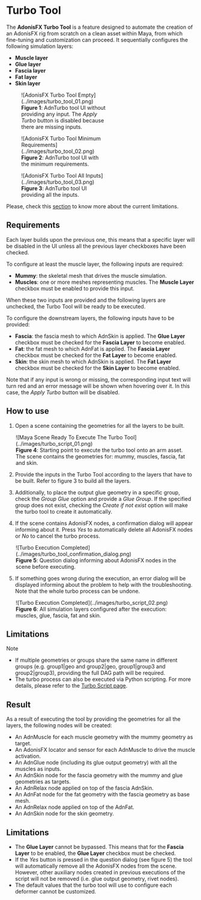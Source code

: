 # Turbo Tool

The **AdonisFX Turbo Tool** is a feature designed to automate the creation of an AdonisFX rig from scratch on a clean asset within Maya, from which fine-tuning and customization can proceed. It sequentially configures the following simulation layers:

- **Muscle layer**
- **Glue layer**
- **Fascia layer**
- **Fat layer**
- **Skin layer**

<figure style="width:45%;" markdown>
  ![AdonisFX Turbo Tool Empty](../images/turbo_tool_01.png) 
  <figcaption><b>Figure 1</b>: AdnTurbo tool UI without providing any input. The <i>Apply Turbo</i> button is disabled because there are missing inputs. </figcaption>
</figure>

<figure style="width:45%;" markdown>
  ![AdonisFX Turbo Tool Minimum Requirements](../images/turbo_tool_02.png) 
  <figcaption><b>Figure 2</b>: AdnTurbo tool UI with the minimum requirements. </figcaption>
</figure>

<figure style="width:45%;" markdown>
  ![AdonisFX Turbo Tool All Inputs](../images/turbo_tool_03.png) 
  <figcaption><b>Figure 3</b>: AdnTurbo tool UI providing all the inputs. </figcaption>
</figure>

Please, check this [section](#limitations) to know more about the current limitations.

## Requirements

Each layer builds upon the previous one, this means that a specific layer will be disabled in the UI unless all the previous layer checkboxes have been checked.

To configure at least the muscle layer, the following inputs are required:

- **Mummy**: the skeletal mesh that drives the muscle simulation.
- **Muscles**: one or more meshes representing muscles. The **Muscle Layer** checkbox must be enabled to provide this input.

When these two inputs are provided and the following layers are unchecked, the Turbo Tool will be ready to be executed.

To configure the downstream layers, the following inputs have to be provided:

- **Fascia**: the fascia mesh to which AdnSkin is applied. The **Glue Layer** checkbox must be checked for the **Fascia Layer** to become enabled.
- **Fat**: the fat mesh to which AdnFat is applied. The **Fascia Layer** checkbox must be checked for the **Fat Layer** to become enabled.
- **Skin**: the skin mesh to which AdnSkin is applied. The **Fat Layer** checkbox must be checked for the **Skin Layer** to become enabled.

Note that if any input is wrong or missing, the corresponding input text will turn red and an error message will be shown when hovering over it. In this case, the *Apply Turbo* button will be disabled.

## How to use

1. Open a scene containing the geometries for all the layers to be built.

<figure style="width:90%; margin-left:5%" markdown>
  ![Maya Scene Ready To Execute The Turbo Tool](../images/turbo_script_01.png)
  <figcaption><b>Figure 4</b>: Starting point to execute the turbo tool onto an arm asset. The scene contains the geometries for: mummy, muscles, fascia, fat and skin.</figcaption>
</figure>

2. Provide the inputs in the Turbo Tool according to the layers that have to be built. Refer to figure 3 to build all the layers.

3. Additionally, to place the output glue geometry in a specific group, check the *Group Glue* option and provide a *Glue Group*. If the specified group does not exist, checking the *Create if not exist* option will make the turbo tool to create it automatically.

4. If the scene contains AdonisFX nodes, a confirmation dialog will appear informing about it. Press *Yes* to automatically delete all AdonisFX nodes or *No* to cancel the turbo process.

<figure style="width:90%; margin-left:5%" markdown>
  ![Turbo Execution Completed](../images/turbo_tool_confirmation_dialog.png)
  <figcaption><b>Figure 5</b>: Question dialog informing about AdonisFX nodes in the scene before executing.</figcaption>
</figure>

5. If something goes wrong during the execution, an error dialog will be displayed informing about the problem to help with the troubleshooting. Note that the whole turbo process can be undone.

<figure style="width:90%; margin-left:5%" markdown>
  ![Turbo Execution Completed](../images/turbo_script_02.png)
  <figcaption><b>Figure 6</b>: All simulation layers configured after the execution: muscles, glue, fascia, fat and skin.</figcaption>
</figure>


## Limitations

> [!NOTE]
> - If multiple geometries or groups share the same name in different groups (e.g. group1|geo and group2|geo, group1|group3 and group2|group3), providing the full DAG path will be required.
> - The turbo process can also be executed via Python scripting. For more details, please refer to the [Turbo Script page](../tools/turbo_tool).

## Result

As a result of executing the tool by providing the geometries for all the layers, the following nodes will be created:

- An AdnMuscle for each muscle geometry with the mummy geometry as target.
- An AdonisFX locator and sensor for each AdnMuscle to drive the muscle activation.
- An AdnGlue node (including its glue output geometry) with all the muscles as inputs.
- An AdnSkin node for the fascia geometry with the mummy and glue geometries as targets.
- An AdnRelax node applied on top of the fascia AdnSkin.
- An AdnFat node for the fat geometry with the fascia geometry as base mesh.
- An AdnRelax node applied on top of the AdnFat.
- An AdnSkin node for the skin geometry.

## Limitations

- The **Glue Layer** cannot be bypassed. This means that for the **Fascia Layer** to be enabled, the **Glue Layer** checkbox must be checked.
- If the *Yes* button is pressed in the question dialog (see figure 5) the tool will automatically remove all the AdonisFX nodes from the scene. However, other auxiliary nodes created in previous executions of the script will not be removed (i.e. glue output geometry, rivet nodes).
- The default values that the turbo tool will use to configure each deformer cannot be customized.